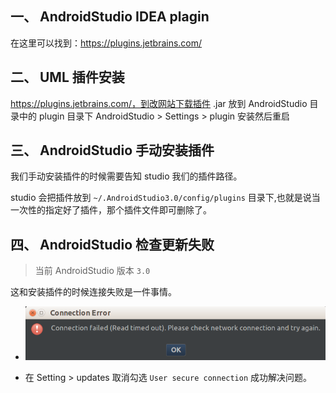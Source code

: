 ## 一、 AndroidStudio IDEA plagin 
在这里可以找到：https://plugins.jetbrains.com/

## 二、 UML 插件安装
https://plugins.jetbrains.com/，到改网站下载插件 .jar 放到 AndroidStudio 目录中的 plugin 目录下 AndroidStudio > Settings > plugin 安装然后重启

## 三、 AndroidStudio 手动安装插件
我们手动安装插件的时候需要告知 studio 我们的插件路径。

studio 会把插件放到 `~/.AndroidStudio3.0/config/plugins`  目录下,也就是说当一次性的指定好了插件，那个插件文件即可删除了。

## 四、 AndroidStudio 检查更新失败
>当前 AndroidStudio 版本 `3.0`

这和安装插件的时候连接失败是一件事情。 
- ![connection_error](Image/connection_error.png)

- 在 Setting > updates 取消勾选 `User secure connection` 成功解决问题。